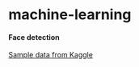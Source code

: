 # machine-learning


#### Face detection
  [Sample data from Kaggle](https://www.kaggle.com/datasets/dataturks/face-detection-in-images)

